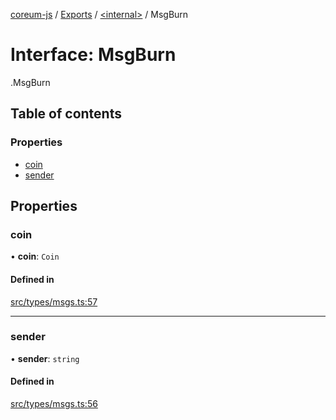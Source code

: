 [coreum-js](../README.md) / [Exports](../modules.md) / [<internal\>](../modules/internal_.md) / MsgBurn

# Interface: MsgBurn

[<internal>](../modules/internal_.md).MsgBurn

## Table of contents

### Properties

- [coin](internal_.MsgBurn.md#coin)
- [sender](internal_.MsgBurn.md#sender)

## Properties

### coin

• **coin**: `Coin`

#### Defined in

[src/types/msgs.ts:57](https://github.com/PyramydLabs/coreum-js/blob/1b17c7f/src/types/msgs.ts#L57)

___

### sender

• **sender**: `string`

#### Defined in

[src/types/msgs.ts:56](https://github.com/PyramydLabs/coreum-js/blob/1b17c7f/src/types/msgs.ts#L56)
